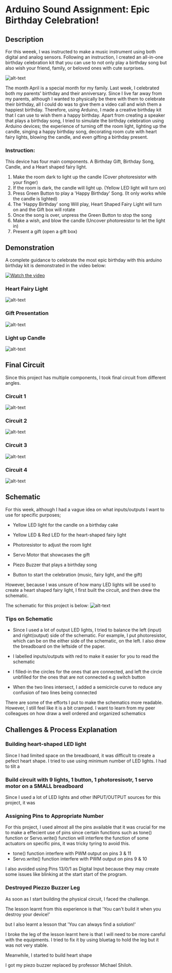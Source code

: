 # Arduino Sound Assignment: Epic Birthday Celebration! 

## Description 
For this weeek, I was instructed to make a music instrument using both digital and analog sensors. Following an instruction, I created an all-in-one birthday celebration kit that you can use to not only play a birthday song but also wish your friend, family, or beloved ones with cute surprises. 

![alt-text](Images/birthday.jpg)

The month April is a special month for my family. Last week, I celebrated both my parents' birthday and their anniversary. Since I live far away from my parents, although I wanted to physically be there with them to celebrate their birthday, all I could do was to give them a video call and wish them a happiest birthday. Therefore, using Arduino, I made a creative birthday kit that I can use to wish them a happy birthday. Apart from creating a speaker that plays a birthday song, I tried to simulate the birthday celebration using Arduino devices; the experience of turning off the room light, lighting up the candle, singing a happy birthday song, decorating room cute with heart fairy lights, blowing the candle, and even gifting a birthday present. 

### Instruction:

This device has four main components. A Birthday Gift, Birthday Song, Candle, and a Heart shaped fairy light. 

1. Make the room dark to light up the candle (Cover photoresistor with your finger)
2. If the room is dark, the candle will light up. (Yellow LED light will turn on)
3. Press Green Button to play a 'Happy Birthday' Song. (It only works while the candle is lighted)
4. The 'Happy Birthday' song Will play, Heart Shaped Fairy Light will turn on and the Gift box will rotate
5. Once the song is over, unpress the Green Button to stop the song
6. Make a wish, and blow the candle (Uncover photoresistor to let the light in) 
7. Present a gift (open a gift box)


## Demonstration 

A complete guidance to celebrate the most epic birthday with this arduino birthday kit is demonstrated in the video below:

[![Watch the video](Images/youtube.jpg)](https://youtu.be/p1_w7RVucHg)

### Heart Fairy Light

![alt-text](Images/heartlight.gif)


### Gift Presentation

![alt-text](Images/present.gif)

### Light up Candle 

![alt-text](Images/candle.gif)


## Final Circuit

Since this project has multiple components, I took final circuit from different angles. 

### Circuit 1

![alt-text](Images/circuitone.png)

### Circuit 2

![alt-text](Images/circuittwo.png)

### Circuit 3

![alt-text](Images/circuit3.jpg)

### Circuit 4

![alt-text](Images/circuit4.png)


## Schematic

For this week, although I had a vague idea on what inputs/outputs I want to use for specific purposes;

- Yellow LED light for the candle on a birthday cake

- Yellow LED & Red LED for the heart-shaped fairy light

- Photoresistor to adjust the room light 

- Servo Motor that showcases the gift

- Piezo Buzzer that plays a birthday song 

- Button to start the celebration (music, fairy light, and the gift)

However, because I was unsure of how many LED lights will be used to create a heart shaped fairy light, I first built the circuit, and then drew the schematic. 

The schematic for this project is below:
![alt-text](Images/schematic.jpg)


### Tips on Schematic

- Since I used a lot of output LED lights, I tried to balance the left (input) and right(output) side of the schematic. For example, I put photoresistor, which can be on the either side of the schematic, on the left. I also drew the breadboard on the leftside of the paper.

- I labelled inputs/outputs with red to make it easier for you to read the schematic

- I filled-in the circles for the ones that are connected, and left the circle unbfilled for the ones that are not connected e.g switch button

- When the two lines intersect, I added a semicircle curve to reduce any confusion of two lines being connected

There are some of the efforts I put to make the schematics more readable. However, I still feel like it is a bit cramped. I want to learn from my peer colleagues on how draw a well ordered and organized schematics



## Challenges & Process Explanation 

### Building heart-shaped LED light

Since I had limited space on the breadboard, it was difficult to create a pefect heart shape. I tried to use using minimum number of LED lights. I had to tilt a

### Build circuit with 9 lights, 1 button, 1 photoresisotr, 1 servo motor on a SMALL breadboard

Since I used a lot of LED lights and other INPUT/OUTPUT sources for this project, it was 


### Assigning Pins to Appropriate Number

For this project, I used almost all the pins available that it was crucial for me to make a effecient use of pins since certain functions such as tone() function or Servo.write() function will interfere the function of some actuators on specific pins, it was tricky tyring to avoid this. 

- tone() function interfere with PWM output on pins 3 & 11
- Servo.write() function interfere with PWM output on pins 9 & 10

I also avoided using Pins 13/0/1 as Digital Input because they may create some issues like blinking at the start start of the program. 

### Destroyed Piezzo Buzzer Leg

As soon as I start building the physical circuit, I faced the challenge. 

The lesson learnt from this experience is that 'You can't build it when you destroy your device!'

but I also learnt a lesson that 'You can always find a solution!'

I broke the leg of the lesson learnt here is that I will need to be more careful with the equipments. I tried to fix it by using bluetag to hold the leg but it was not very stable. 

Meanwhile, I started to build heart shape 

I got my piezo buzzer replaced by professor Michael Shiloh. 
### 
